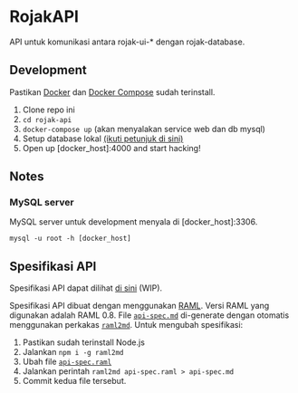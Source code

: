 # RojakAPI

API untuk komunikasi antara rojak-ui-* dengan rojak-database.

## Development

Pastikan [Docker](https://docs.docker.com/engine/installation/) dan [Docker Compose](https://docs.docker.com/compose/install/) sudah terinstall.

1. Clone repo ini
2. `cd rojak-api`
3. `docker-compose up` (akan menyalakan service web dan db mysql)
4. Setup database lokal [(ikuti petunjuk di sini)](../rojak-database)
5. Open up [docker_host]:4000 and start hacking!

## Notes

### MySQL server

MySQL server untuk development menyala di [docker_host]:3306.

```
mysql -u root -h [docker_host]
```

## Spesifikasi API

Spesifikasi API dapat dilihat [di sini](api-spec.md) (WIP).

Spesifikasi API dibuat dengan menggunakan [RAML](http://raml.org/). Versi RAML yang digunakan adalah RAML 0.8. File [`api-spec.md`](api-spec.md) di-generate dengan otomatis menggunakan perkakas [`raml2md`](https://github.com/raml2html/raml2md). Untuk mengubah spesifikasi:

1. Pastikan sudah terinstall Node.js
2. Jalankan `npm i -g raml2md`
3. Ubah file [`api-spec.raml`](api-spec.raml)
4. Jalankan perintah `raml2md api-spec.raml > api-spec.md`
5. Commit kedua file tersebut.

